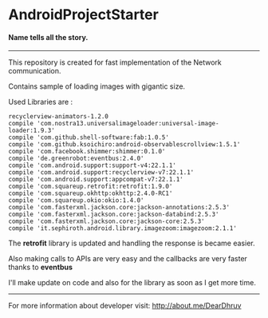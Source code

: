 # AndroidProjectStarter

#### Name tells all the story.
---
This repository is created for fast implementation of the Network communication.

Contains sample of loading images with gigantic size.

Used Libraries are : 

    recyclerview-animators-1.2.0
    compile 'com.nostra13.universalimageloader:universal-image-loader:1.9.3'
    compile 'com.github.shell-software:fab:1.0.5'
    compile 'com.github.ksoichiro:android-observablescrollview:1.5.1'
    compile 'com.facebook.shimmer:shimmer:0.1.0'
    compile 'de.greenrobot:eventbus:2.4.0'
    compile 'com.android.support:support-v4:22.1.1'
    compile 'com.android.support:recyclerview-v7:22.1.1'
    compile 'com.android.support:appcompat-v7:22.1.1'
    compile 'com.squareup.retrofit:retrofit:1.9.0'
    compile 'com.squareup.okhttp:okhttp:2.4.0-RC1'
    compile 'com.squareup.okio:okio:1.4.0'
    compile 'com.fasterxml.jackson.core:jackson-annotations:2.5.3'
    compile 'com.fasterxml.jackson.core:jackson-databind:2.5.3'
    compile 'com.fasterxml.jackson.core:jackson-core:2.5.3'
    compile 'it.sephiroth.android.library.imagezoom:imagezoom:2.1.1'

The **retrofit** library is updated and handling the response is became easier.

Also making calls to APIs are very easy and the callbacks are very faster thanks to **eventbus** 

I'll make update on code and also for the library as soon as I get more time.

---
For more information about developer visit: http://about.me/DearDhruv
